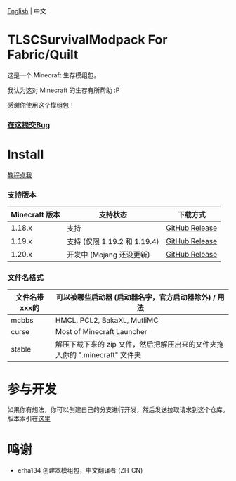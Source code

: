 [English](https://github.com/erha134/TLSCSurvivalModpack1) | 中文
# TLSCSurvivalModpack For Fabric/Quilt
这是一个 Minecraft 生存模组包。

我认为这对 Minecraft 的生存有所帮助 :P

感谢你使用这个模组包！

### [在这提交Bug](https://github.com/erha134/TLSCSurvivalModpack1/issues)

# Install
[教程点我](https://github.com/erha134/TLSCSurvivalModpack1/wiki)

### 支持版本
| Minecraft 版本 | 支持状态     | 下载方式                                                                                                                                                                            |
|------------|----------|-------------------------------------------------------------------------------------------------------------------------------------------------------------------------------------|
| 1.18.x     | 支持 | [GitHub Release](https://github.com/erha134/TLSCSurvivalModpack1/releases/tag/1.0)                                                         |
| 1.19.x | 支持 (仅限 1.19.2 和 1.19.4) | [GitHub Release](https://github.com/erha134/TLSCSurvivalModpack1/releases/tag/1.0)    |
| 1.20.x   | 开发中 (Mojang 还没更新) | [GitHub Release](https://github.com/erha134/TLSCSurvivalModpack1/releases/tag/1.0)  |

### 文件名格式
| 文件名带xxx的 | 可以被哪些启动器 (启动器名字，官方启动器除外) / 用法     |
-------------|---------|
| mcbbs    | HMCL, PCL2, BakaXL, MutliMC |
| curse | Most of Minecraft Launcher |
| stable   | 解压下载下来的 zip 文件，然后把解压出来的文件夹拖入你的 ".minecraft" 文件夹 |

# 参与开发
如果你有想法，你可以创建自己的分支进行开发，然后发送拉取请求到这个仓库。
版本索引在[这里](https://github.com/erha134/TLSCSurvivalModpack1/blob/main/version_index.json)

# 鸣谢
- erha134   创建本模组包，中文翻译者 (ZH_CN)